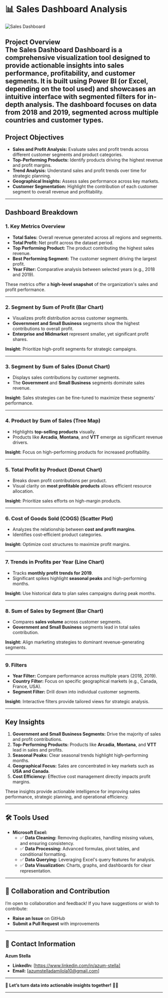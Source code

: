 
# 📊 **Sales Dashboard Analysis**  

![Sales Dashboard](Sales%20Dashboard.png)  

  **Project Overview**  
The **Sales Dashboard Dashboard** is a comprehensive visualization tool designed to provide actionable insights into sales performance, profitability, and customer segments. It is built using Power BI (or Excel, depending on the tool used) and showcases an intuitive interface with segmented filters for in-depth analysis. The dashboard focuses on data from 2018 and 2019, segmented across multiple countries and customer types.
---

##  **Project Objectives**  
-  **Sales and Profit Analysis:** Evaluate sales and profit trends across different customer segments and product categories.  
-  **Top-Performing Products:** Identify products driving the highest revenue and profit margins.  
-  **Trend Analysis:** Understand sales and profit trends over time for strategic planning.  
-  **Geographical Insights:** Assess sales performance across key markets.  
-  **Customer Segmentation:** Highlight the contribution of each customer segment to overall revenue and profitability.  

---

##  **Dashboard Breakdown**  

###  **1. Key Metrics Overview**  
- **Total Sales:** Overall revenue generated across all regions and segments.  
- **Total Profit:** Net profit across the dataset period.  
- **Top Performing Product:** The product contributing the highest sales revenue.  
- **Best Performing Segment:** The customer segment driving the largest profit.  
- **Year Filter:** Comparative analysis between selected years (e.g., 2018 and 2019).  

These metrics offer a **high-level snapshot** of the organization's sales and profit performance.  

---

###  **2. Segment by Sum of Profit (Bar Chart)**  
- Visualizes profit distribution across customer segments.  
- **Government and Small Business** segments show the highest contributions to overall profit.  
- **Enterprise and Midmarket** represent smaller, yet significant profit shares.  

**Insight:** Prioritize high-profit segments for strategic campaigns.  

---

###  **3. Segment by Sum of Sales (Donut Chart)**  
- Displays sales contributions by customer segments.  
- The **Government** and **Small Business** segments dominate sales revenue.  

**Insight:** Sales strategies can be fine-tuned to maximize these segments' performance.  

---

###  **4. Product by Sum of Sales (Tree Map)**  
- Highlights **top-selling products** visually.  
- Products like **Arcadia**, **Montana**, and **VTT** emerge as significant revenue drivers.  

**Insight:** Focus on high-performing products for increased profitability.  

---

###  **5. Total Profit by Product (Donut Chart)**  
- Breaks down profit contributions per product.  
- Visual clarity on **most profitable products** allows efficient resource allocation.  

**Insight:** Prioritize sales efforts on high-margin products.  

---

###  **6. Cost of Goods Sold (COGS) (Scatter Plot)**  
- Analyzes the relationship between **cost and profit margins**.  
- Identifies cost-efficient product categories.  

**Insight:** Optimize cost structures to maximize profit margins.  

---

###  **7. Trends in Profits per Year (Line Chart)**  
- Tracks **monthly profit trends for 2019**.  
- Significant spikes highlight **seasonal peaks** and high-performing months.  

**Insight:** Use historical data to plan sales campaigns during peak months.  

---

###  **8. Sum of Sales by Segment (Bar Chart)**  
- Compares **sales volume** across customer segments.  
- **Government and Small Business** segments lead in total sales contribution.  

**Insight:** Align marketing strategies to dominant revenue-generating segments.  

---

###  **9. Filters**  
- **Year Filter:** Compare performance across multiple years (2018, 2019).  
- **Country Filter:** Focus on specific geographical markets (e.g., Canada, France, USA).  
- **Segment Filter:** Drill down into individual customer segments.  

**Insight:** Interactive filters provide tailored views for strategic analysis.  

---

##  **Key Insights**  
1.  **Government and Small Business Segments:** Drive the majority of sales and profit contributions.  
2.  **Top-Performing Products:** Products like **Arcadia**, **Montana**, and **VTT** lead in sales and profits.  
3.  **Seasonal Peaks:** Clear seasonal trends highlight high-performing months.  
4.  **Geographical Focus:** Sales are concentrated in key markets such as **USA and Canada**.  
5.  **Cost Efficiency:** Effective cost management directly impacts profit margins.  

These insights provide actionable intelligence for improving sales performance, strategic planning, and operational efficiency.  

---

## 🛠 **Tools Used**  
- **Microsoft Excel:**  
   - ✅ **Data Cleaning:** Removing duplicates, handling missing values, and ensuring consistency.  
   - ✅ **Data Processing:** Advanced formulas, pivot tables, and conditional formatting.  
   - ✅ **Data Querying:** Leveraging Excel's query features for analysis.  
   - ✅ **Data Visualization:** Charts, graphs, and dashboards for clear representation.  


---

## 🤝 **Collaboration and Contribution**  
I’m open to collaboration and feedback! If you have suggestions or wish to contribute:  
- **Raise an Issue** on GitHub  
- **Submit a Pull Request** with improvements  

---

## 📧 **Contact Information**  
**Azum Stella**  
- **LinkedIn:** [https://www.linkedin.com/in/azum-stella]  
- **Email:** [azumstelladamilola10@gmail.com]  

---

**🔗 Let’s turn data into actionable insights together!** 🚀✨  

---

